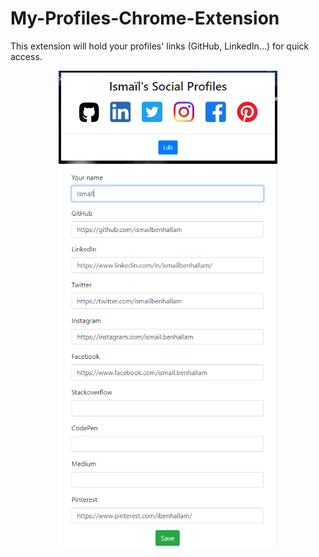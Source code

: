 # My-Profiles-Chrome-Extension

This extension will hold your profiles' links (GitHub, LinkedIn...) for quick access.

<p align="center">
  <img src="screenshots/2.png" width="350" alt="Screenshot 2" /><br/>
  <img src="./screenshots/1.png" width="350" alt="Screenshot 1" />
</p>
